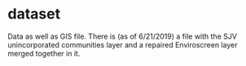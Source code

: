 # dataset
Data as well as GIS file.
There is (as of 6/21/2019) a file with the SJV unincorporated communities layer and a repaired Enviroscreen layer merged together in it.
